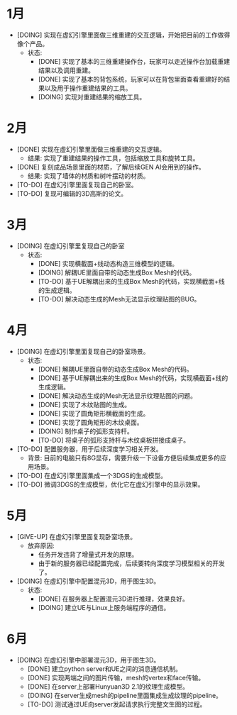 # 1月
- [DOING] 实现在虚幻引擎里面做三维重建的交互逻辑，开始把目前的工作做得像个产品。
	- 状态: 
		- [DONE] 实现了基本的三维重建操作台，玩家可以走近操作台加载重建结果以及调用重建。
		- [DONE] 实现了基本的背包系统，玩家可以在背包里面查看重建好的结果以及用于操作重建结果的工具。
		- [DOING] 实现对重建结果的缩放工具。

# 2月
- [DONE] 实现在虚幻引擎里面做三维重建的交互逻辑。
	- 结果: 实现了重建结果的操作工具，包括缩放工具和旋转工具。
- [DONE] 复刻成品场景里面的材质，了解后续GEN AI会用到的操作。
	- 结果: 实现了墙体的材质和树叶摆动的材质。
- [TO-DO] 在虚幻引擎里面复现自己的卧室。
- [TO-DO] 复现可编辑的3D高斯的论文。

# 3月
- [DOING] 在虚幻引擎里复现自己的卧室
	- 状态:
		- [DONE] 实现横截面+线动态构造三维模型的逻辑。
		- [DOING] 解耦UE里面自带的动态生成Box Mesh的代码。
		- [TO-DO] 基于UE解耦出来的生成Box Mesh的代码，实现横截面+线的生成逻辑。
		- [TO-DO] 解决动态生成的Mesh无法显示纹理贴图的BUG。
# 4月
- [DOING] 在虚幻引擎里面复现自己的卧室场景。
	- 状态:
		- [DONE] 解耦UE里面自带的动态生成Box Mesh的代码。
		- [DONE] 基于UE解耦出来的生成Box Mesh的代码，实现横截面+线的生成逻辑。
		- [DONE] 解决动态生成的Mesh无法显示纹理贴图的问题。
		- [DONE] 实现了木纹贴图的生成。
		- [DONE] 实现了圆角矩形横截面的生成。
		- [DONE] 实现了圆角矩形的木纹桌面。
		- [DOING] 制作桌子的弧形支持杆。
		- [TO-DO] 将桌子的弧形支持杆与木纹桌板拼接成桌子。
- [TO-DO] 配置服务器，用于后续深度学习相关开发。
	- 背景: 目前的电脑只有8G显存，需要升级一下设备方便后续集成更多的应用场景。
- [TO-DO] 在虚幻引擎里面集成一个3DGS的生成模型。
- [TO-DO] 微调3DGS的生成模型，优化它在虚幻引擎中的显示效果。

# 5月
- [GIVE-UP] 在虚幻引擎里面复现卧室场景。
	- 放弃原因: 
		- 任务开发违背了增量式开发的原理。
		- 由于新的服务器已经配置完成，后续要转向深度学习模型相关的开发了。
- [DOING] 在虚幻引擎中配置混元3D，用于图生3D。
	- 状态:
		- [DONE] 在服务器上配置混元3D进行推理，效果良好。
		- [DOING] 建立UE与Linux上服务端程序的通信。

# 6月
- [DOING] 在虚幻引擎中部署混元3D，用于图生3D。
	- [DONE] 建立python server和UE之间的消息通信机制。
	- [DONE] 实现两端之间的图片传输，mesh的vertex和face传输。
	- [DONE] 在server上部署Hunyuan3D 2.1的纹理生成模型。
	- [DOING] 在server生成mesh的pipeline里面集成生成纹理的pipeline。
	- [TO-DO] 测试通过UE向server发起请求执行完整文生图的过程。
